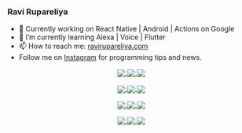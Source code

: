 ### Ravi Rupareliya

- 🔭 Currently working on React Native | Android | Actions on Google
- 🌱 I’m currently learning Alexa | Voice | Flutter
- 📫 How to reach me: [ravirupareliya.com](https://ravirupareliya.com)
- Follow me on [Instagram](https://www.instagram.com/ravi.rupareliya/) for programming tips and news.

<a href="https://www.instagram.com/ravi.rupareliya/" target="_blank">
<!-- insta-feed:START-->
<p align="center">
<img align="center" src=https://scontent-iad3-1.cdninstagram.com/v/t51.2885-15/e35/s150x150/122425343_1572645589603046_1626634953961554534_n.jpg?_nc_ht=scontent-iad3-1.cdninstagram.com&_nc_cat=102&_nc_ohc=e9dRO707enQAX-zfNpz&tp=1&oh=4d714fafc728e7d030d20e75a2dd54e6&oe=600F2541 />
<img align="center" src=https://scontent-iad3-1.cdninstagram.com/v/t51.2885-15/e35/s150x150/119738360_171946631175661_8308691936849414239_n.jpg?_nc_ht=scontent-iad3-1.cdninstagram.com&_nc_cat=101&_nc_ohc=SEvUXd0WhAkAX9dO5gj&tp=1&oh=610069a576de887611a9963dc55fe776&oe=600E215D />
<img align="center" src=https://scontent-iad3-1.cdninstagram.com/v/t51.2885-15/e35/s150x150/119471335_3325605627530848_5783608158621298966_n.jpg?_nc_ht=scontent-iad3-1.cdninstagram.com&_nc_cat=104&_nc_ohc=gT3L2UlV-bwAX-Zj17T&tp=1&oh=86deb2b6f0adc2e394fe4f3a2bfab62e&oe=600E9E01 />
</p>
<p align="center">
<img align="center" src=https://scontent-iad3-1.cdninstagram.com/v/t51.2885-15/e35/s150x150/118735524_155532192843864_2438830621806811548_n.jpg?_nc_ht=scontent-iad3-1.cdninstagram.com&_nc_cat=100&_nc_ohc=nqKAIwZmAQMAX8GjdD5&tp=1&oh=ba500d1ea9948fa96fa6de24e2dabe7f&oe=60105EEE />
<img align="center" src=https://scontent-iad3-1.cdninstagram.com/v/t51.2885-15/e35/s150x150/118358282_793232521422249_4194198869826492121_n.jpg?_nc_ht=scontent-iad3-1.cdninstagram.com&_nc_cat=109&_nc_ohc=LFu4lrAkHs4AX8wqBoP&tp=1&oh=e239bdbf67e7efff679323f3094f0d7c&oe=600F2FBC />
<img align="center" src=https://scontent-iad3-1.cdninstagram.com/v/t51.2885-15/e35/s150x150/118083536_653646245259286_4437462516989252087_n.jpg?_nc_ht=scontent-iad3-1.cdninstagram.com&_nc_cat=110&_nc_ohc=cb25xX-SJXgAX9ITGHB&tp=1&oh=beef6ccfcb3d865f2c3cc7327cc0ebe9&oe=600F9F5C />
</p>
<p align="center">
<img align="center" src=https://scontent-iad3-1.cdninstagram.com/v/t51.2885-15/e35/s150x150/118175330_604822603490734_6882222491011634628_n.jpg?_nc_ht=scontent-iad3-1.cdninstagram.com&_nc_cat=110&_nc_ohc=4w6gNqDtk5EAX8_Irzf&tp=1&oh=0c01f1f827034c9eeb8a4a0cedc06c2c&oe=600DD477 />
<img align="center" src=https://scontent-iad3-1.cdninstagram.com/v/t51.2885-15/e35/s150x150/117801930_118850686597100_8281062695853943386_n.jpg?_nc_ht=scontent-iad3-1.cdninstagram.com&_nc_cat=108&_nc_ohc=LHyo8wWaP6QAX8-P0hf&tp=1&oh=fbf723187deded5154ab37dbc8be150e&oe=600E4640 />
<img align="center" src=https://scontent-iad3-1.cdninstagram.com/v/t51.2885-15/e35/s150x150/117867292_2771207523148452_3241414180657952736_n.jpg?_nc_ht=scontent-iad3-1.cdninstagram.com&_nc_cat=100&_nc_ohc=x-vHxlK3U6YAX-wqbSy&tp=1&oh=1ea87ea27c0fceca6c7f7586667079fc&oe=600DDEA1 />
</p>
<p align="center">
<img align="center" src=https://scontent-iad3-1.cdninstagram.com/v/t51.2885-15/e35/s150x150/117931678_793632161399712_7562658963115355616_n.jpg?_nc_ht=scontent-iad3-1.cdninstagram.com&_nc_cat=100&_nc_ohc=9qyPHWpdN30AX9XLw_S&tp=1&oh=9bf5f80fd4428d9e01656350da891bf4&oe=600FDE37 />
<img align="center" src=https://scontent-iad3-1.cdninstagram.com/v/t51.2885-15/e35/s150x150/117747115_220949032661980_1081920512424702093_n.jpg?_nc_ht=scontent-iad3-1.cdninstagram.com&_nc_cat=104&_nc_ohc=TgRc27Ga5wkAX9fOiA_&tp=1&oh=e382c3f8c1a154149fc912d8869adf90&oe=60114A96 />
<img align="center" src=https://scontent-iad3-1.cdninstagram.com/v/t51.2885-15/e35/s150x150/117564950_167171931547080_7523565149947571776_n.jpg?_nc_ht=scontent-iad3-1.cdninstagram.com&_nc_cat=100&_nc_ohc=tByNZAGnEfAAX9T40Yc&tp=1&oh=6c85f9525af6e83f0f91ea8dc529985b&oe=60107ADD />
</p>

<!-- insta-feed:END-->
</a>
